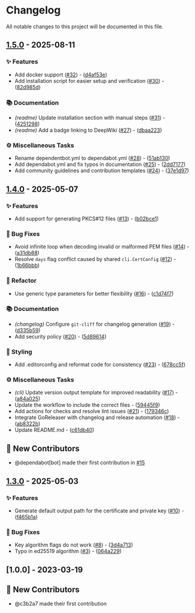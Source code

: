 # Changelog

All notable changes to this project will be documented in this file.

## [1.5.0](https://github.com/c3b2a7/easy-ca-cli/compare/v1.4.0..v1.5.0) - 2025-08-11

### ✨ Features

- Add docker support ([#32](https://github.com/c3b2a7/easy-ca-cli/issues/32)) - ([d4af53e](https://github.com/c3b2a7/easy-ca-cli/commit/d4af53e5083ba1d42460b70d5e20707f988e24f1))
- Add installation script for easier setup and verification ([#30](https://github.com/c3b2a7/easy-ca-cli/issues/30)) - ([82d985d](https://github.com/c3b2a7/easy-ca-cli/commit/82d985d03ad981ea3c6e5b4ef48879fc85a80a96))

### 📚 Documentation

- *(readme)* Update installation section with manual steps ([#31](https://github.com/c3b2a7/easy-ca-cli/issues/31)) - ([4251298](https://github.com/c3b2a7/easy-ca-cli/commit/4251298eba6021fa04900da3b5bc98c0d1e1e44b))
- *(readme)* Add a badge linking to DeepWiki ([#27](https://github.com/c3b2a7/easy-ca-cli/issues/27)) - ([dbaa223](https://github.com/c3b2a7/easy-ca-cli/commit/dbaa223b92f6115a0917df36eb09b80d6c135d75))

### ⚙️ Miscellaneous Tasks

- Rename dependentbot.yml to dependabot.yml ([#28](https://github.com/c3b2a7/easy-ca-cli/issues/28)) - ([51ab130](https://github.com/c3b2a7/easy-ca-cli/commit/51ab130229d1b15402ab6b42d627bd8a26c338ef))
- Add dependabot.yml and fix typos in documentation ([#25](https://github.com/c3b2a7/easy-ca-cli/issues/25)) - ([2dd7177](https://github.com/c3b2a7/easy-ca-cli/commit/2dd7177df9baf85e08e5f74716e4b8602e38c143))
- Add community guidelines and contribution templates ([#24](https://github.com/c3b2a7/easy-ca-cli/issues/24)) - ([37e1d97](https://github.com/c3b2a7/easy-ca-cli/commit/37e1d9772c112798b308df17c1ca9c8033c9133a))


## [1.4.0](https://github.com/c3b2a7/easy-ca-cli/compare/v1.3.0..v1.4.0) - 2025-05-07

### ✨ Features

- Add support for generating PKCS#12 files ([#13](https://github.com/c3b2a7/easy-ca-cli/issues/13)) - ([b02bce1](https://github.com/c3b2a7/easy-ca-cli/commit/b02bce1ca81a6bff582e4b5ed08f69abadbe83f6))

### 🐛 Bug Fixes

- Avoid infinite loop when decoding invalid or malformed PEM files ([#14](https://github.com/c3b2a7/easy-ca-cli/issues/14)) - ([a31db88](https://github.com/c3b2a7/easy-ca-cli/commit/a31db885326c560a29a6bf43a10aa6b87578a0f7))
- Resolve `days` flag conflict caused by shared `cli.CertConfig` ([#12](https://github.com/c3b2a7/easy-ca-cli/issues/12)) - ([1b66bbb](https://github.com/c3b2a7/easy-ca-cli/commit/1b66bbbca06066720a65521ba988e7514dd51a3b))

### 🚜 Refactor

- Use generic type parameters for better flexibility ([#16](https://github.com/c3b2a7/easy-ca-cli/issues/16)) - ([c1d74f7](https://github.com/c3b2a7/easy-ca-cli/commit/c1d74f7e73507ea6a769e08980764398b2d2f5e5))

### 📚 Documentation

- *(changelog)* Configure `git-cliff` for changelog generation ([#19](https://github.com/c3b2a7/easy-ca-cli/issues/19)) - ([d335b59](https://github.com/c3b2a7/easy-ca-cli/commit/d335b59c298038c60311aa6cbc43f12948047994))
- Add security policy ([#20](https://github.com/c3b2a7/easy-ca-cli/issues/20)) - ([5d89614](https://github.com/c3b2a7/easy-ca-cli/commit/5d89614677eb14a8e2cd3cf08c199f5f6d203c1c))

### 🎨 Styling

- Add .editorconfig and reformat code for consistency ([#23](https://github.com/c3b2a7/easy-ca-cli/issues/23)) - ([678cc5f](https://github.com/c3b2a7/easy-ca-cli/commit/678cc5f9cd3ee82596e92fc9a3d5d750929318fe))

### ⚙️ Miscellaneous Tasks

- *(cli)* Update version output template for improved readability ([#17](https://github.com/c3b2a7/easy-ca-cli/issues/17)) - ([a84a025](https://github.com/c3b2a7/easy-ca-cli/commit/a84a025fbd5aae5d4ae437f7c7abf1479e8de6ab))
- Update the workflow to include the correct files - ([59445f9](https://github.com/c3b2a7/easy-ca-cli/commit/59445f94309cee33c3ac361775e1ce03869ca0db))
- Add actions for checks and resolve lint issues ([#21](https://github.com/c3b2a7/easy-ca-cli/issues/21)) - ([179346c](https://github.com/c3b2a7/easy-ca-cli/commit/179346c41a9a25769e247e7914d12ac6032cdddd))
- Integrate GoReleaser with changelog and release automation ([#18](https://github.com/c3b2a7/easy-ca-cli/issues/18)) - ([ab8322b](https://github.com/c3b2a7/easy-ca-cli/commit/ab8322b1f6e620aeb683dd828a83c5fe9de62cf6))
- Update README.md - ([c61db40](https://github.com/c3b2a7/easy-ca-cli/commit/c61db40af29dd9744e365f3374ee21bec9379973))

## 👏 New Contributors

* @dependabot[bot] made their first contribution in [#15](https://github.com/c3b2a7/easy-ca-cli/pull/15)

## [1.3.0](https://github.com/c3b2a7/easy-ca-cli/compare/v1.1.0..v1.3.0) - 2025-05-03

### ✨ Features

- Generate default output path for the certificate and private key ([#10](https://github.com/c3b2a7/easy-ca-cli/issues/10)) - ([f465b1a](https://github.com/c3b2a7/easy-ca-cli/commit/f465b1a81ad2761cbb6f659e81b0a393defbfd8b))

### 🐛 Bug Fixes

- Key algorithm flags do not work ([#8](https://github.com/c3b2a7/easy-ca-cli/issues/8)) - ([3d4a713](https://github.com/c3b2a7/easy-ca-cli/commit/3d4a7133100098408bb4f6171437b2f889e25b28))
- Typo in ed25519 algorithm ([#3](https://github.com/c3b2a7/easy-ca-cli/issues/3)) - ([064a229](https://github.com/c3b2a7/easy-ca-cli/commit/064a229750f96c49ae63cf37788e00c09c053e2d))


## [1.0.0] - 2023-03-19

## 👏 New Contributors

* @c3b2a7 made their first contribution

<!-- generated by git-cliff -->
